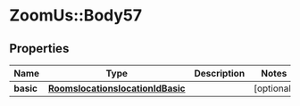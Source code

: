 # ZoomUs::Body57

## Properties
Name | Type | Description | Notes
------------ | ------------- | ------------- | -------------
**basic** | [**RoomslocationslocationIdBasic**](RoomslocationslocationIdBasic.md) |  | [optional] 


